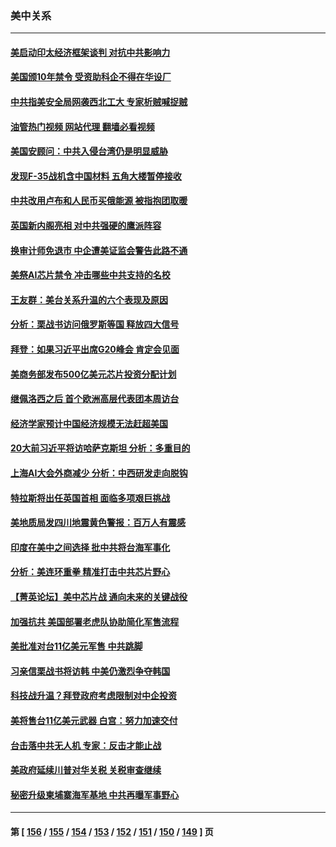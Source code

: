 ### 美中关系
---
#### [美启动印太经济框架谈判 对抗中共影响力](../../pages/nf1412576/n13819753.md?09090045) 
#### [美国颁10年禁令 受资助科企不得在华设厂](../../pages/nf1412576/n13819710.md?09090045) 
#### [中共指美安全局网袭西北工大 专家析贼喊捉贼](../../pages/nf1412576/n13819395.md?09090045) 
#### [油管热门视频 网站代理 翻墙必看视频](http://209.222.30.114:81/youtube.html?09090045)
#### [美国安顾问：中共入侵台湾仍是明显威胁](../../pages/nf1412576/n13819553.md?09090045) 
#### [发现F-35战机含中国材料 五角大楼暂停接收](../../pages/nf1412576/n13819533.md?09090045) 
#### [中共改用卢布和人民币买俄能源 被指抱团取暖](../../pages/nf1412576/n13819425.md?09090045) 
#### [英国新内阁亮相 对中共强硬的鹰派阵容](../../pages/nf1412576/n13819202.md?09090045) 
#### [换审计师免退市 中企遭美证监会警告此路不通](../../pages/nf1412576/n13818792.md?09090045) 
#### [美祭AI芯片禁令 冲击哪些中共支持的名校](../../pages/nf1412576/n13818784.md?09090045) 
#### [王友群：美台关系升温的六个表现及原因](../../pages/nf1412576/n13818842.md?09090045) 
#### [分析：栗战书访问俄罗斯等国 释放四大信号](../../pages/nf1412576/n13818785.md?09090045) 
#### [拜登：如果习近平出席G20峰会 肯定会见面](../../pages/nf1412576/n13818775.md?09090045) 
#### [美商务部发布500亿美元芯片投资分配计划](../../pages/nf1412576/n13818517.md?09090045) 
#### [继佩洛西之后 首个欧洲高层代表团本周访台](../../pages/nf1412576/n13818598.md?09090045) 
#### [经济学家预计中国经济规模无法赶超美国](../../pages/nf1412576/n13817987.md?09090045) 
#### [20大前习近平将访哈萨克斯坦 分析：多重目的](../../pages/nf1412576/n13817976.md?09090045) 
#### [上海AI大会外商减少 分析：中西研发走向脱钩](../../pages/nf1412576/n13817869.md?09090045) 
#### [特拉斯将出任英国首相 面临多项艰巨挑战](../../pages/nf1412576/n13817670.md?09090045) 
#### [美地质局发四川地震黄色警报：百万人有震感](../../pages/nf1412576/n13817610.md?09090045) 
#### [印度在美中之间选择 批中共将台海军事化](../../pages/nf1412576/n13817426.md?09090045) 
#### [分析：美连环重拳 精准打击中共芯片野心](../../pages/nf1412576/n13817007.md?09090045) 
#### [【菁英论坛】美中芯片战 通向未来的关键战役](../../pages/nf1412576/n13817010.md?09090045) 
#### [加强抗共 美国部署老虎队协助简化军售流程](../../pages/nf1412576/n13816978.md?09090045) 
#### [美批准对台11亿美元军售 中共跳脚](../../pages/nf1412576/n13816926.md?09090045) 
#### [习亲信栗战书将访韩 中美仍激烈争夺韩国](../../pages/nf1412576/n13816954.md?09090045) 
#### [科技战升温？拜登政府考虑限制对中企投资](../../pages/nf1412576/n13816661.md?09090045) 
#### [美将售台11亿美元武器 白宫：努力加速交付](../../pages/nf1412576/n13816609.md?09090045) 
#### [台击落中共无人机 专家：反击才能止战](../../pages/nf1412576/n13816357.md?09090045) 
#### [美政府延续川普对华关税 关税审查继续](../../pages/nf1412576/n13816548.md?09090045) 
#### [秘密升级柬埔寨海军基地 中共再曝军事野心](../../pages/nf1412576/n13816464.md?09090045) 

---
#### 第 [ [156](./156.md?09090045) / [155](./155.md?09090045) / [154](./154.md?09090045) / [153](./153.md?09090045) / [152](./152.md?09090045) / [151](./151.md?09090045) / [150](./150.md?09090045) / [149](./149.md?09090045) ] 页
